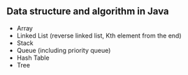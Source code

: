 ## Data structure and algorithm in Java

- Array
- Linked List (reverse linked list, Kth element from the end)
- Stack
- Queue (including priority queue)
- Hash Table
- Tree